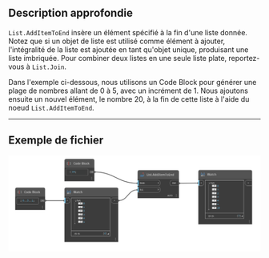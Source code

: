 ## Description approfondie
`List.AddItemToEnd` insère un élément spécifié à la fin d'une liste donnée. Notez que si un objet de liste est utilisé comme élément à ajouter, l'intégralité de la liste est ajoutée en tant qu'objet unique, produisant une liste imbriquée. Pour combiner deux listes en une seule liste plate, reportez-vous à `List.Join`.

Dans l'exemple ci-dessous, nous utilisons un Code Block pour générer une plage de nombres allant de 0 à 5, avec un incrément de 1. Nous ajoutons ensuite un nouvel élément, le nombre 20, à la fin de cette liste à l'aide du noeud `List.AddItemToEnd`.
___
## Exemple de fichier

![List.AddItemToEnd](./DSCore.List.AddItemToEnd_img.jpg)
